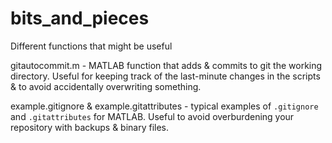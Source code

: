 # bits_and_pieces

Different functions that might be useful

gitautocommit.m - MATLAB function that adds & commits to git the working directory. Useful for keeping track of the last-minute changes in the scripts & to avoid accidentally overwriting something.

example.gitignore & example.gitattributes - typical examples of `.gitignore` and `.gitattributes` for MATLAB. Useful to avoid overburdening your repository with backups & binary files.
